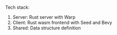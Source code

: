 Tech stack:

1. Server: Rust server with Warp
2. Client: Rust wasm frontend with Seed and Bevy
3. Shared: Data structure definition